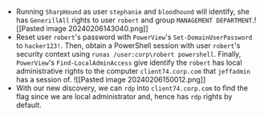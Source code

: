 - Running `SharpHound` as user `stephanie` and `bloodhound` will identify, she has `GenerillAll` rights to user `robert` and group `MANAGEMENT DEPARTMENT`.![[Pasted image 20240206143040.png]]
- Reset user `robert`'s password with `PowerView`'s `Set-DomainUserPassword` to `hacker123!`. Then, obtain a PowerShell session with user `robert`'s security context using `runas /user:corp\robert powershell`. Finally, `PowerView`'s `Find-LocalAdminAccess` give identify the `robert` has local administrative rights to the computer `client74.corp.com` that `jeffadmin` has a session of.                                                                                                 ![[Pasted image 20240206150012.png]]
- With our new discovery, we can `rdp` into `client74.corp.com` to find the flag since we are local administrator and, hence has `rdp` rights by default.